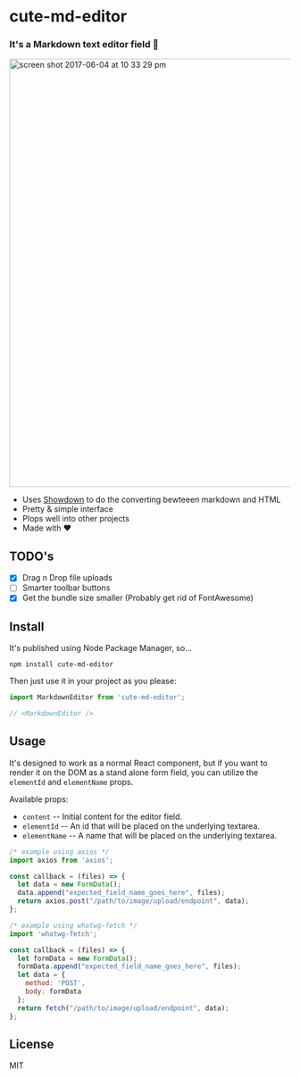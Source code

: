 # cute-md-editor

### It's a Markdown text editor field :tada:

<img width="767" alt="screen shot 2017-06-04 at 10 33 29 pm" src="https://cloud.githubusercontent.com/assets/10538978/26770671/e1b7b126-4975-11e7-9d54-259da6b999fc.png">

- Uses [Showdown](https://github.com/showdownjs/showdown) to do the converting bewteeen markdown and HTML
- Pretty & simple interface
- Plops well into other projects
- Made with :heart:

## TODO's

- [x] Drag n Drop file uploads
- [ ] Smarter toolbar buttons
- [x] Get the bundle size smaller (Probably get rid of FontAwesome)

## Install

It's published using Node Package Manager, so...

```
npm install cute-md-editor
```
Then just use it in your project as you please:
```javascript
import MarkdownEditor from 'cute-md-editor';

// <MarkdownEditor />
```

## Usage

It's designed to work as a normal React component, but if you want to render it on the DOM as a stand alone form field, you can utilize the `elementId` and `elementName` props.

Available props:
- `content` -- Initial content for the editor field.
- `elementId` -- An id that will be placed on the underlying textarea.
- `elementName` -- A name that will be placed on the underlying textarea.


```javascript
/* example using axios */
import axios from 'axios';

const callback = (files) => {
  let data = new FormData();
  data.append("expected_field_name_goes_here", files);
  return axios.post("/path/to/image/upload/endpoint", data);
};

/* example using whatwg-fetch */
import 'whatwg-fetch';

const callback = (files) => {
  let formData = new FormData();
  formData.append("expected_field_name_goes_here", files);
  let data = {
    method: 'POST',
    body: formData
  };
  return fetch("/path/to/image/upload/endpoint", data);
};

```


## License

MIT



